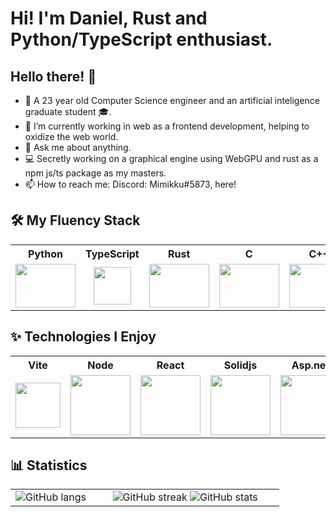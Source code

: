 # Hi! I'm Daniel, Rust and Python/TypeScript enthusiast.
## Hello there! 👋
- 🧑 A 23 year old Computer Science engineer and an artificial inteligence graduate student 🎓.
- 🔭 I’m currently working in web as a frontend development, helping to oxidize the web world.
- 💬 Ask me about anything.
- 💻 Secretly working on a graphical engine using WebGPU and rust as a npm js/ts package as my masters.
- 📫 How to reach me: Discord: Mimikku#5873, here!

## 🛠 My Fluency Stack
<table>
  <tr>
    <th>
      Python
    </th>
    <th>
      TypeScript
    </th>
    <th>
      Rust
    </th>
    <th>
      C
    </th>
    <th>
      C++
    </th>
    <th>
      C#
    </th>
  </tr>
  <tr>
    <td align="center" width="96">
      <img src="https://img.icons8.com/color/96/000000/python.png" width="96" height="70"/>
    </td>
    <td align="center" width="96">
      <img src="https://upload.wikimedia.org/wikipedia/commons/thumb/4/4c/Typescript_logo_2020.svg/1200px-Typescript_logo_2020.svg.png" width="60" height="60">
    </td>
    <td align="center" width="96">
      <img src="https://www.rust-lang.org/logos/rust-logo-256x256-blk.png" width="96" height="70">
    </td>
    <td align="center" width="96">
      <img src="https://img.icons8.com/color/96/000000/c-programming.png" width="96" height="70">
    </td>
    <td align="center" width="96">
      <img src="https://img.icons8.com/color/96/000000/c-plus-plus-logo.png" width="96" height="70">
    </td>
    <td align="center" width="96">
      <img src="https://img.icons8.com/color/96/000000/c-sharp-logo.png" width="96" height="70">
    </td>
  </tr>
</table>

## ✨ Technologies I Enjoy
<table>
  <tr>
    <th>
      Vite
    </th>
    <th>
      Node
    </th>
    <th>
      React
    </th>
    <th>
      Solidjs
    </th>
    <th>
      Asp.net
    </th>
    <th>
      FastAPI
    </th>
    <th>
      Torch
    </th>
    <th>
      OpenGL
    </th>
    <th>
      Vulkan
    </th>
    <th>
      WebAssembly
    </th>
  </tr>
  <tr>
    <td align="center" width="96">
      <img src="https://upload.wikimedia.org/wikipedia/commons/f/f1/Vitejs-logo.svg" width="72">
    </td>
    <td align="center" width="96">
      <img src="https://cdn-icons-png.flaticon.com/512/5968/5968322.png" width="96">
    </td>
    <td align="center" width="96">
      <img src="https://upload.wikimedia.org/wikipedia/commons/a/a7/React-icon.svg" width="96">
    </td>
    <td align="center" width="96">
      <img src="https://www.solidjs.com/img/logo/without-wordmark/logo.svg" width="96">
    </td>
    <td align="center" width="96">
      <img src="https://dyltqmyl993wv.cloudfront.net/assets/stacks/aspnet-core/img/aspnet-core-stack-110x117.png" width="96">
    </td>
    <td align="center" width="96">
      <img src="https://cdn.worldvectorlogo.com/logos/fastapi-1.svg">
    </td>
    <td align="center" width="96">
      <img src="https://upload.wikimedia.org/wikipedia/commons/1/10/PyTorch_logo_icon.svg">
    </td>
    <td align="center" width="96">
      <img src="https://upload.wikimedia.org/wikipedia/commons/e/e9/Opengl-logo.svg">
    </td>
    <td align="center" width="96">
      <img src="https://upload.wikimedia.org/wikipedia/commons/f/f8/Vulkan_API_logo.svg">
    </td>
    <td align="center" width="96">
      <img src="https://avatars.githubusercontent.com/u/37272798?v=4&s=400" width="72">
    </td>
  </tr>
</table>

## 📊 Statistics
<table>
<tr>
<td width="30%" align="center" valign="center">
  <img src="https://github-readme-stats.vercel.app/api/top-langs/?username=Mimikkk&amp;hide=jupyter%20notebook&amp;layout=donut-vertical&amp;langs_count=12&amp;theme=merko" alt="GitHub langs" />
</td>
<td align="center" valign="center">
    <img src="https://streak-stats.demolab.com/?user=Mimikkk&amp;theme=merko" alt="GitHub streak" />
    <img src="https://github-readme-stats.vercel.app/api?username=Mimikkk&amp;show_icons=true&amp;locale=en&amp;theme=merko" alt="GitHub stats" />
</td>
</tr>
</table>

